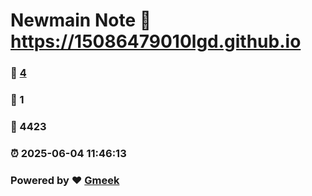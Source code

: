 # Newmain Note :link: https://15086479010lgd.github.io 
### :page_facing_up: [4](https://15086479010lgd.github.io/tag.html) 
### :speech_balloon: 1 
### :hibiscus: 4423 
### :alarm_clock: 2025-06-04 11:46:13 
### Powered by :heart: [Gmeek](https://github.com/Meekdai/Gmeek)
